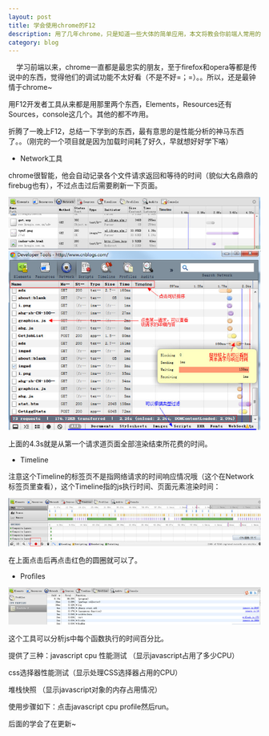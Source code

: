 ```yaml
---
layout: post
title: 学会使用chrome的F12
description: 用了几年chrome，只是知道一些大体的简单应用，本文将教会你前端人常用的调试技能。
category: blog
---
```


&nbsp;&nbsp;&nbsp;&nbsp;学习前端以来，chrome一直都是最忠实的朋友，至于firefox和opera等都是传说中的东西，觉得他们的调试功能不太好看（不是不好=；=）。。所以，还是最钟情于chrome~

用F12开发者工具从来都是用那里两个东西，Elements，Resources还有Sources，console这几个。其他的都不咋用。

折腾了一晚上F12，总结一下学到的东西，最有意思的是性能分析的神马东西了。。（刚完的一个项目就是因为加载时间耗了好久，早就想好好学下咯）

+	Network工具

chrome很智能，他会自动记录各个文件请求返回和等待的时间（貌似大名鼎鼎的firebug也有），不过点击过后需要刷新一下页面。

![1](/images/chromef12/1.jpg)
![2](/images/chromef12/2.jpg)

上面的4.3s就是从第一个请求道页面全部渲染结束所花费的时间。

+	Timeline

注意这个Timeline的标签页不是指网络请求的时间响应情况哦（这个在Network标签页里查看），这个Timeline指的js执行时间、页面元素渲染时间：

![3](/images/chromef12/3.jpg)

在上面点击后再点击红色的圆圈就可以了。

+	Profiles

![4](/images/chromef12/4.jpg)


这个工具可以分析js中每个函数执行的时间百分比。

提供了三种：javascript cpu 性能测试 （显示javascript占用了多少CPU）

css选择器性能测试（显示处理CSS选择器占用的CPU）

堆栈快照 （显示javascript对象的内存占用情况）

使用步骤如下：点击javascript cpu profile然后run。


后面的学会了在更新~